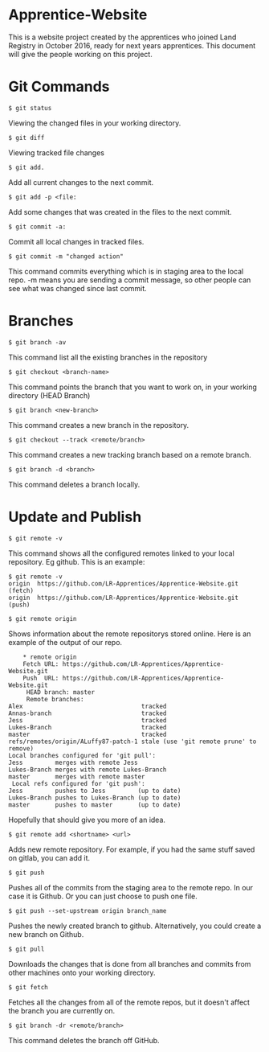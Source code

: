 # Apprentice-Website
This is a website project created by the apprentices who joined Land Registry in October 2016, ready for next years apprentices.
This document will give the people working on this project.

# Git Commands

    $ git status
Viewing the changed files in your working directory.

    $ git diff

Viewing tracked file changes

    $ git add. 
    
Add all current changes to the next commit.

    $ git add -p <file:

Add some changes that was created in the files to the next commit. 
 
    $ git commit -a:
 
Commit all local changes in tracked files.

    $ git commit -m "changed action"

This command commits everything which is in staging area to the local repo. -m means you are sending a commit message, so other people can see what was changed since last commit. 

# Branches
    $ git branch -av
    
This command list all the existing branches in the repository
  
    $ git checkout <branch-name>
  
This command points the branch that you want to work on, in your working directory (HEAD Branch)
  
    $ git branch <new-branch>  
    
This command creates a new branch in the repository.
  
    $ git checkout --track <remote/branch>
   
This command creates a new tracking branch based on a remote branch.
   
    $ git branch -d <branch>
   
This command deletes a branch locally.
   
# Update and Publish
    $ git remote -v
This command shows all the configured remotes linked to your local repository. Eg github. This is an example:
 
    $ git remote -v
    origin  https://github.com/LR-Apprentices/Apprentice-Website.git (fetch)
    origin  https://github.com/LR-Apprentices/Apprentice-Website.git (push)

    $ git remote origin
 
Shows information about the remote repositorys stored online. Here is an example of the output of our repo.
   
        * remote origin
        Fetch URL: https://github.com/LR-Apprentices/Apprentice-Website.git
        Push  URL: https://github.com/LR-Apprentices/Apprentice-Website.git
         HEAD branch: master
         Remote branches:
    Alex                                 tracked
    Annas-branch                         tracked
    Jess                                 tracked
    Lukes-Branch                         tracked
    master                               tracked
    refs/remotes/origin/ALuffy87-patch-1 stale (use 'git remote prune' to remove)
    Local branches configured for 'git pull':
    Jess         merges with remote Jess
    Lukes-Branch merges with remote Lukes-Branch
    master       merges with remote master
     Local refs configured for 'git push':
    Jess         pushes to Jess         (up to date)
    Lukes-Branch pushes to Lukes-Branch (up to date)
    master       pushes to master       (up to date)
        
Hopefully that should give you more of an idea.

    $ git remote add <shortname> <url>
               
Adds new remote repository. For example, if you had the same stuff saved on gitlab, you can add it.

    $ git push

Pushes all of the commits from the staging area to the remote repo. In our case it is Github. Or you can just choose to push one file. 

    $ git push --set-upstream origin branch_name
  
Pushes the newly created branch to github. Alternatively, you could create a new branch on Github. 
    
    $ git pull 
  
Downloads the changes that is done from all branches and commits from other machines onto your working directory.
  
    $ git fetch
   
Fetches all the changes from all of the remote repos, but it doesn't affect the branch you are currently on. 
   
    $ git branch -dr <remote/branch>

This command deletes the branch off GitHub. 


